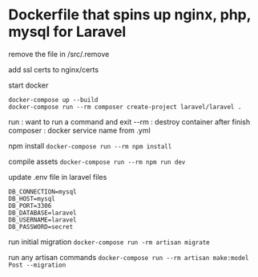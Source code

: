 # Dockerfile that spins up nginx, php, mysql for Laravel

remove the file in /src/.remove

add ssl certs to nginx/certs

start docker
```
docker-compose up --build
docker-compose run --rm composer create-project laravel/laravel .
```

run : want to run a command and exit
--rm : destroy container after finish
composer : docker service name from .yml

npm install
```docker-compose run --rm npm install```

compile assets
```docker-compose run --rm npm run dev```

update .env file in laravel files
```
DB_CONNECTION=mysql
DB_HOST=mysql
DB_PORT=3306
DB_DATABASE=laravel
DB_USERNAME=laravel
DB_PASSWORD=secret
```

run initial migration
```docker-compose run -rm artisan migrate```

run any artisan commands
```docker-compose run --rm artisan make:model Post --migration```